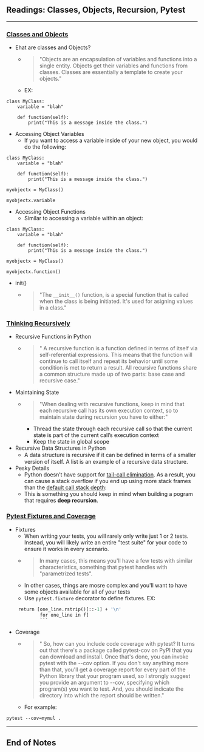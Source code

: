 ## Readings: Classes, Objects, Recursion, Pytest
***

### [Classes and Objects](https://www.learnpython.org/en/Classes_and_Objects)
- Ehat are classes and Objects?
  * > "Objects are an encapsulation of variables and functions into a single entity. Objects get their variables and functions from classes. Classes are essentially a template to create your objects."
  * EX:
```
class MyClass:
    variable = "blah"

    def function(self):
        print("This is a message inside the class.")
```
- Accessing Object Variables
  * If you want to access a variable inside of your new object, you would do the following:
```
class MyClass:
    variable = "blah"

    def function(self):
        print("This is a message inside the class.")

myobjectx = MyClass()

myobjectx.variable
```
- Accessing Object Functions
  * Similar to accessing a variable within an object:
```
class MyClass:
    variable = "blah"

    def function(self):
        print("This is a message inside the class.")

myobjectx = MyClass()

myobjectx.function()
```
- init()
  * > "The `__init__()` function, is a special function that is called when the class is being initiated. It's used for asigning values in a class."
### [Thinking Recursively](https://realpython.com/python-thinking-recursively/)
- Recursive Functions in Python
  * > " A recursive function is a function defined in terms of itself via self-referential expressions. This means that the function will continue to call itself and repeat its behavior until some condition is met to return a result. All recursive functions share a common structure made up of two parts: base case and recursive case."
- Maintaining State
  * > "When dealing with recursive functions, keep in mind that each recursive call has its own execution context, so to maintain state during recursion you have to either:"
    * Thread the state through each recursive call so that the current state is part of the current call’s execution context
    * Keep the state in global scope
- Recursive Data Structures in Python
  * A data structure is recursive if it can be deﬁned in terms of a smaller version of itself. A list is an example of a recursive data structure.
- Pesky Details
  * Python doesn’t have support for [tail-call elimination](https://en.wikipedia.org/wiki/Tail_call). As a result, you can cause a stack overflow if you end up using more stack frames than the [default call stack depth](https://docs.python.org/3.6/library/sys.html#sys.getrecursionlimit):
  * This is something you should keep in mind when building a pogram that requires **deep recursion**.
### [Pytest Fixtures and Coverage](https://www.linuxjournal.com/content/python-testing-pytest-fixtures-and-coverage)
- Fixtures
  * When writing your tests, you will rarely only write just 1 or 2 tests. Instead, you will likely write an entire "test suite" for your code to ensure it works in every scenario. 
  * > In many cases, this means you'll have a few tests with similar characteristics, something that pytest handles with "parametrized tests".
  * In other cases, things are mosre complex and you'll want to have some objects available for all of your tests
  * Use `pytest.fixture` decorator to define fixtures.
  EX:
  ```def reverse_lines(f):
   return [one_line.rstrip()[::-1] + '\n'
           for one_line in f]
           ```
- Coverage
  * >" So, how can you include code coverage with pytest? It turns out that there's a package called pytest-cov on PyPI that you can download and install. Once that's done, you can invoke pytest with the --cov option. If you don't say anything more than that, you'll get a coverage report for every part of the Python library that your program used, so I strongly suggest you provide an argument to --cov, specifying which program(s) you want to test. And, you should indicate the directory into which the report should be written."
  * For example:
```
pytest --cov=mymul .
```
***
 ## End of Notes
